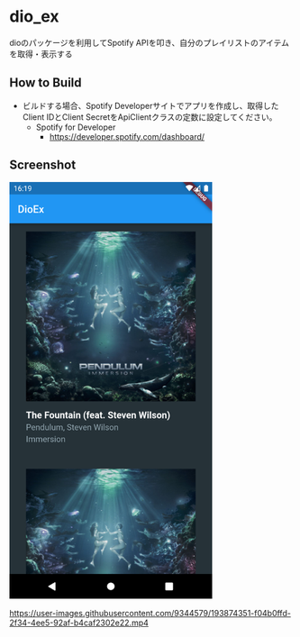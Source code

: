 # dio_ex
dioのパッケージを利用してSpotify APIを叩き、自分のプレイリストのアイテムを取得・表示する

## How to Build
- ビルドする場合、Spotify Developerサイトでアプリを作成し、取得したClient IDとClient SecretをApiClientクラスの定数に設定してください。
    - Spotify for Developer
        - https://developer.spotify.com/dashboard/

## Screenshot
<img src="screenshot/img.png" width="360px">

https://user-images.githubusercontent.com/9344579/193874351-f04b0ffd-2f34-4ee5-92af-b4caf2302e22.mp4

